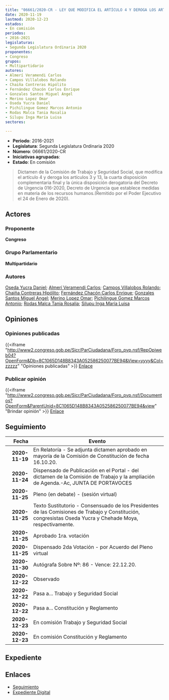 ```yaml
---
title: "06661/2020-CR - LEY QUE MODIFICA EL ARTÍCULO 4 Y DEROGA LOS ARTÍCULOS 3 Y 13, LA CUARTA DISPOSICIÓN COMPLEMENTARIA FINAL Y LA ÚNICA DISPOSICIÓN DEROGATORIA DEL DECRETO DE URGENCIA 016-2020"
date: 2020-11-19
lastmod: 2020-12-23
estados:
- En comisión
periodos:
- 2016-2021
legislaturas:
- Segunda Legislatura Ordinaria 2020
proponentes:
- Congreso
grupos:
- Multipartidario
autores:
- Almerí Veramendi Carlos
- Campos Villalobos Rolando
- Chaiña Contreras Hipólito
- Fernández Chacón Carlos Enrique
- Gonzales Santos Miguel Angel
- Merino Lopez Omar
- Oseda Yucra Daniel
- Pichilingue Gomez Marcos Antonio
- Rodas Malca Tania Rosalia
- Silupu Inga María Luisa
sectores:

---
```

- **Periodo**: 2016-2021
- **Legislatura**: Segunda Legislatura Ordinaria 2020
- **Número**: 06661/2020-CR
- **Iniciativas agrupadas**: 
- **Estado**: En comisión

> Dictamen de la Comisión de Trabajo y Seguridad Social, que modifica el artículo 4 y deroga los artículos 3 y 13, la cuarta disposición complementaria final y la única disposición derogatoria del Decreto de Urgencia 016-2020, Decreto de Urgencia que establece medidas en materia de los recursos humanos.(Remitido por el Poder Ejecutivo el 24 de Enero de 2020).


## Actores

### Proponente

**Congreso**

### Grupo Parlamentario

**Multipartidario**

### Autores

[Oseda Yucra Daniel](mailto:mailto:doseday@congreso.gob.pe); [Almerí Veramendi Carlos](mailto:mailto:calmeri@congreso.gob.pe); [Campos Villalobos Rolando](mailto:mailto:r_campos@congreso.gob.pe); [Chaiña Contreras Hipólito](mailto:mailto:hchaina@congreso.gob.pe); [Fernández Chacón Carlos Enrique](mailto:mailto:cfernandezch@congreso.gob.pe); [Gonzales Santos Miguel Angel](mailto:mailto:mgonzaless@congreso.gob.pe); [Merino Lopez Omar](mailto:mailto:omerino@congreso.gob.pe); [Pichilingue Gomez Marcos Antonio](mailto:mailto:mpichilingue@congreso.gob.pe); [Rodas Malca Tania Rosalia](mailto:mailto:trodas@congreso.gob.pe); [Silupu Inga María Luisa](mailto:mailto:msilupu@congreso.gob.pe)

## Opiniones

### Opiniones publicadas

{{<iframe "http://www2.congreso.gob.pe/Sicr/ParCiudadana/Foro_pvp.nsf/RepOpiweb04?OpenForm&Db=8C1065D148B8343A052586250077BE94&View=yyyy&Col=zzzzz" "Opiniones publicadas" >}}
[Enlace](http://www2.congreso.gob.pe/Sicr/ParCiudadana/Foro_pvp.nsf/RepOpiweb04?OpenForm&Db=8C1065D148B8343A052586250077BE94&View=yyyy&Col=zzzzz)

### Publicar opinión

{{<iframe "http://www2.congreso.gob.pe/Sicr/ParCiudadana/Foro_pvp.nsf/Documentos?OpenForm&ParentUnid=8C1065D148B8343A052586250077BE94&view" "Brindar opinión" >}}
[Enlace](http://www2.congreso.gob.pe/Sicr/ParCiudadana/Foro_pvp.nsf/Documentos?OpenForm&ParentUnid=8C1065D148B8343A052586250077BE94&view)


## Seguimiento

| Fecha | Evento |
|------:|--------|
| **2020-11-19** | En Relatoría - Se adjunta dictamen aprobado en mayoría de la Comisión de Constitución de fecha 16.10.20. |
| **2020-11-24** | Dispensado de Publicación en el Portal - del dictamen de la Comisión de Trabajo y la ampliación de Agenda.-Ac, JUNTA DE PORTAVOCES |
| **2020-11-25** | Pleno (en debate) - (sesión virtual) |
| **2020-11-25** | Texto Sustitutorio - Consensuado de los Presidentes de las Comisiones de Trabajo y Constitución, congresistas Oseda Yucra y Chehade Moya, respectivamente. |
| **2020-11-25** | Aprobado 1ra. votación |
| **2020-11-25** | Dispensado 2da Votación - por Acuerdo del Pleno virtual |
| **2020-11-30** | Autógrafa Sobre Nº: 86 - Vence: 22.12.20. |
| **2020-12-22** | Observado |
| **2020-12-22** | Pasa a... Trabajo y Seguridad Social |
| **2020-12-22** | Pasa a... Constitución y Reglamento |
| **2020-12-23** | En comisión Trabajo y Seguridad Social |
| **2020-12-23** | En comisión Constitución y Reglamento |

## Expediente

## Enlaces

- [Seguimiento](http://www2.congreso.gob.pe/Sicr/TraDocEstProc/CLProLey2016.nsf/f7fff46988ca05b1052578e100829cc7/7024a9033dc7a966052586260002bb13?OpenDocument)
- [Expediente Digital](http://www2.congreso.gob.pe/Sicr/TraDocEstProc/Expvirt_2011.nsf/visbusqptramdoc1621/06661?opendocument)

